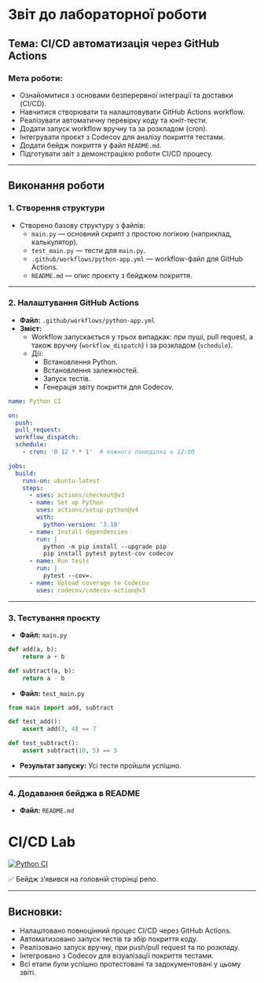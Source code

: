 # Звіт до лабораторної роботи

## Тема: CI/CD автоматизація через GitHub Actions

### Мета роботи:
- Ознайомитися з основами безперервної інтеграції та доставки (CI/CD).
- Навчитися створювати та налаштовувати GitHub Actions workflow.
- Реалізувати автоматичну перевірку коду та юніт-тести.
- Додати запуск workflow вручну та за розкладом (cron).
- Інтегрувати проєкт з Codecov для аналізу покриття тестами.
- Додати бейдж покриття у файл `README.md`.
- Підготувати звіт з демонстрацією роботи CI/CD процесу.

---

## Виконання роботи

### 1. Створення структури
- Створено базову структуру з файлів:
  - `main.py` — основний скрипт з простою логікою (наприклад, калькулятор).
  - `test_main.py` — тести для `main.py`.
  - `.github/workflows/python-app.yml` — workflow-файл для GitHub Actions.
  - `README.md` — опис проєкту з бейджем покриття.

---

### 2. Налаштування GitHub Actions

- **Файл:** `.github/workflows/python-app.yml`  
- **Зміст:**
  - Workflow запускається у трьох випадках: при пуші, pull request, а також вручну (`workflow_dispatch`) і за розкладом (`schedule`).
  - Дії:
    - Встановлення Python.
    - Встановлення залежностей.
    - Запуск тестів.
    - Генерація звіту покриття для Codecov.

```yaml
name: Python CI

on:
  push:
  pull_request:
  workflow_dispatch:
  schedule:
    - cron: '0 12 * * 1'  # кожного понеділка о 12:00

jobs:
  build:
    runs-on: ubuntu-latest
    steps:
      - uses: actions/checkout@v3
      - name: Set up Python
        uses: actions/setup-python@v4
        with:
          python-version: '3.10'
      - name: Install dependencies
        run: |
          python -m pip install --upgrade pip
          pip install pytest pytest-cov codecov
      - name: Run tests
        run: |
          pytest --cov=.
      - name: Upload coverage to Codecov
        uses: codecov/codecov-action@v3
```

---

### 3. Тестування проєкту

- **Файл:** `main.py`

```python
def add(a, b):
    return a + b

def subtract(a, b):
    return a - b
```

- **Файл:** `test_main.py`

```python
from main import add, subtract

def test_add():
    assert add(3, 4) == 7

def test_subtract():
    assert subtract(10, 5) == 5
```

- **Результат запуску:**
  Усі тести пройшли успішно.

---

### 4. Додавання бейджа в README

- **Файл:** `README.md`

# CI/CD Lab

[![Python CI](https://github.com/OlenaMizerak/College/actions/workflows/python-app.yml/badge.svg)](https://github.com/OlenaMizerak/College/actions/workflows/python-app.yml)


✅ Бейдж з’явився на головній сторінці репо.

---

## Висновки:

- Налаштовано повноцінний процес CI/CD через GitHub Actions.
- Автоматизовано запуск тестів та збір покриття коду.
- Реалізовано запуск вручну, при push/pull request та по розкладу.
- Інтегровано з Codecov для візуалізації покриття тестами.
- Всі етапи були успішно протестовані та задокументовані у цьому звіті.